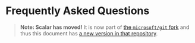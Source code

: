 Frequently Asked Questions
==========================

> **Note: Scalar has moved!** It is now part of [the `microsoft/git` fork][microsoft-git]
> and thus this document has [a new version in that repository][git-faq].

[microsoft-git]: https://github.com/microsoft/git
[git-faq]: https://github.com/microsoft/git/blob/HEAD/contrib/scalar/docs/faq.md
